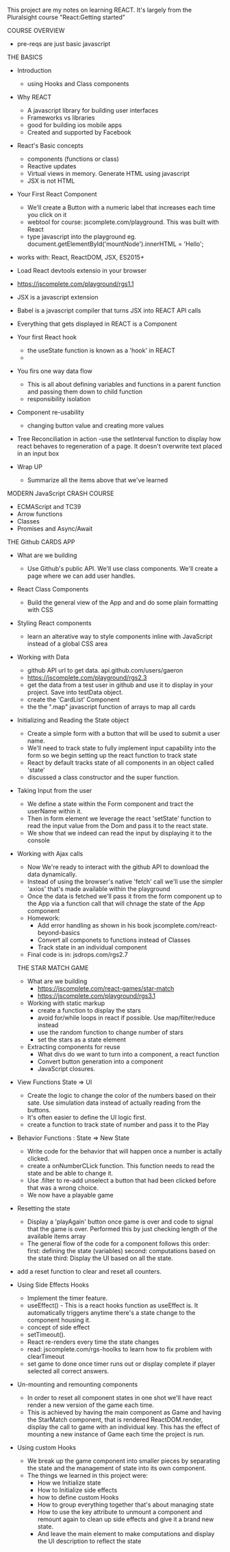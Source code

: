 This project are my notes on learning REACT.  It's largely from the Pluralsight course "React:Getting started"

COURSE OVERVIEW
- pre-reqs are just basic javascript

THE BASICS
- Introduction
  - using Hooks and Class components

- Why REACT
  - A javascript library for building user interfaces
  - Frameworks vs libraries
  - good for building ios mobile apps
  - Created and supported by Facebook

- React's Basic concepts
  - components (functions or class)
  - Reactive updates
  - Virtual views in memory. Generate HTML using javascript
  - JSX is not HTML

- Your First React Component
  - We'll create a Button with a numeric label that increases each time you click on it
  - webtool for course: jscomplete.com/playground.  This was built with React
  - type javascript into the playground
     eg.
     document.getElementById('mountNode').innerHTML = 'Hello';
 - works with: React, ReactDOM,  JSX,  ES2015+
 - Load React devtools extensio in your browser
 - https://jscomplete.com/playground/rgs1.1
 - JSX is a javascript extension
 - Babel  is a javascript compiler that turns JSX into REACT API calls
 - Everything that gets displayed in REACT is a Component

- Your first React hook
  - the useState function is known as a 'hook' in REACT
  -

- You firs one way data flow
  - This is all about defining variables and functions in a parent function and passing them down to child function
  - responsibility isolation

- Component re-usability
  - changing button value and creating more values

- Tree Reconciliation in action
  -use the setInterval function to display how react behaves to regeneration of a page.   It doesn't overwrite text placed in an input box

- Wrap UP
  - Summarize all the items above that we've learned


MODERN JavaScript CRASH COURSE
- ECMAScript and TC39
- Arrow functions
- Classes
- Promises and Async/Await


THE Github CARDS APP
- What are we building
  - Use Github's public API.  We'll use class components.  We'll create a page where we can add user handles.

- React Class Components
  - Build the general view of the App and and do some plain formatting with CSS

- Styling React components
  - learn an alterative way to style components inline with JavaScript instead of a global CSS area

- Working with Data
  - github API url to get data. api.github.com/users/gaeron
  - https://jscomplete.com/playground/rgs2.3
  - get the data from a test user in github and use it to display in your project. Save into testData object.
  - create the 'CardList' Component
  - the the ".map" javascript function of arrays to map all cards

- Initializing and Reading the State object
  - Create a simple form with a button that will be used to submit a user name.
  - We'll need to track state to fully implement input capability into the form so we begin setting up the react function to track state
  - React by default tracks state of all components in an object called 'state'
  - discussed a class constructor and the super function.

- Taking Input from the user
  - We define a state within the Form component and tract the userName within it.
  - Then in form element we leverage the react 'setState' function to read the input value from the Dom and pass it to the react state.
  - We show that we indeed can read the input by displaying it to the console

- Working with Ajax calls
  - Now We're ready to interact with the github API to download the data dynamically.
  - Instead of using the browser's native 'fetch' call we'll use the simpler 'axios' that's made available within the playground
  - Once the data is fetched we'll pass it from the form component up to the App via a function call that will chnage the state of the App component
  - Homework:
    - Add error handling as shown in his book jscomplete.com/react-beyond-basics
    - Convert all componets to functions instead of Classes
    - Track state in an individual component
  - Final code is in: jsdrops.com/rgs2.7



  THE STAR MATCH GAME
  - What are we building
    - https://jscomplete.com/react-games/star-match
    - https://jscomplete.com/playground/rgs3.1
  - Working with static markup
    - create a function to display the stars
    - avoid for/while loops in react if possible.  Use map/filter/reduce instead
    - use the random function to change number of stars
    - set the stars as a state element
  - Extracting components for reuse
    - What divs do we want to turn into a component, a react function
    - Convert button generation into a component
    - JavaScript closures.
 - View Functions State => UI
    - Create the logic to change the color of the numbers based on their sate.  Use simulation data instead of actually reading from the buttons.
    - It's often easier to define the UI logic first.
    - create a function to track state of number and pass it to the Play

- Behavior Functions : State => New State
  - Write code for the behavior that will happen once a number is actally clicked.
  - create a onNumberCLick function. This function needs to read the state and be able to change it.
  - Use .filter to re-add unselect a button that had been clicked before that was a wrong choice.
  - We now have a playable game

- Resetting the state
  - Display a 'playAgain'  button once game is over and code to signal that the game is over.  Performed this by just checking length of the available items array
  - The general flow of the code for a component follows this order:
     first:  defining the state (variables)
     second: computations based on the state
     third:  Display the UI based on all the state.
 - add a reset function to clear and reset all counters.

- Using Side Effects Hooks
  - Implement the timer feature.
  - useEffect() - This is a react hooks function as useEffect is.  It automatically triggers anytime there's a state change to the component housing it.
  - concept of side effect
  - setTimeout().
  - React re-renders every time the state changes
  - read: jscomplete.com/rgs-hoolks to learn how to fix problem with clearTimeout
  - set game to done once timer runs out or display complete if player selected all correct answers.

- Un-mounting and remounting components
  - In order to reset all component states in one shot we'll have react render a new version of the game each time.
  - This is achieved by having the main component as Game and having the StarMatch component, that is rendered ReactDOM.render, display the call to game with an individual key.  This has the effect of mounting a new instance of Game each time the project is run.

- Using custom Hooks
  - We break up the game component into smaller pieces by separating the state and the management of state into its own component.
  - The things we learned in this project were:
    - How we Initialize state
    - How to Initialize side effects
    - how to define custom Hooks
    - How to group everything together that's about managing state
    - How to use the key attribute to unmount a component and remount again to clean up side effects and give it a brand new state.
    - And leave the main element to make computations and display the UI description to reflect the state
